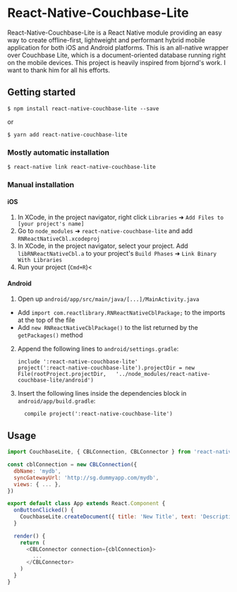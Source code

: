 
# React-Native-Couchbase-Lite

React-Native-Couchbase-Lite is a React Native module providing an easy way to create offline-first, lightweight and performant hybrid mobile application for both iOS and Android platforms. This is an all-native wrapper over Couchbase Lite, which is a document-oriented database running right on the mobile devices. This project is heavily inspired from bjornd's work. I want to thank him for all his efforts.

## Getting started

`$ npm install react-native-couchbase-lite --save`

or

`$ yarn add react-native-couchbase-lite`

### Mostly automatic installation

`$ react-native link react-native-couchbase-lite`

### Manual installation


#### iOS

1. In XCode, in the project navigator, right click `Libraries` ➜ `Add Files to [your project's name]`
2. Go to `node_modules` ➜ `react-native-couchbase-lite` and add `RNReactNativeCbl.xcodeproj`
3. In XCode, in the project navigator, select your project. Add `libRNReactNativeCbl.a` to your project's `Build Phases` ➜ `Link Binary With Libraries`
4. Run your project (`Cmd+R`)<

#### Android

1. Open up `android/app/src/main/java/[...]/MainActivity.java`
  - Add `import com.reactlibrary.RNReactNativeCblPackage;` to the imports at the top of the file
  - Add `new RNReactNativeCblPackage()` to the list returned by the `getPackages()` method
2. Append the following lines to `android/settings.gradle`:
  	```
  	include ':react-native-couchbase-lite'
  	project(':react-native-couchbase-lite').projectDir = new File(rootProject.projectDir, 	'../node_modules/react-native-couchbase-lite/android')
  	```
3. Insert the following lines inside the dependencies block in `android/app/build.gradle`:
  	```
      compile project(':react-native-couchbase-lite')
  	```

## Usage
```javascript
import CouchbaseLite, { CBLConnection, CBLConnector } from 'react-native-couchbase-lite'

const cblConnection = new CBLConnection({
  dbName: 'mydb',
  syncGatewayUrl: 'http://sg.dummyapp.com/mydb',
  views: { ... },
})

export default class App extends React.Component {
  onButtonClicked() {
    CouchbaseLite.createDocument({ title: 'New Title', text: 'Description' })
  }

  render() {
    return (
      <CBLConnector connection={cblConnection}>
        ...
      </CBLConnector>
    )
  }
}
```
